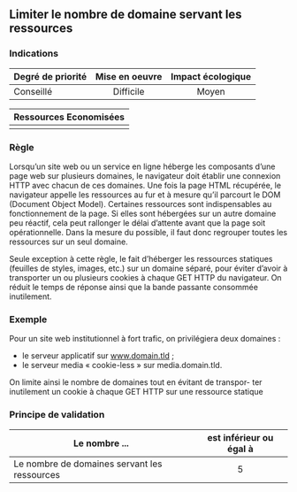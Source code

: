 ## Limiter le nombre de domaine servant les ressources
### Indications
| Degré de priorité |      Mise en oeuvre       |  Impact écologique    | 
|-------------------|:-------------------------:|:---------------------:|
|  Conseillé        | Difficile                 | Moyen                 | 


|Ressources Economisées                                      |
|:----------------------------------------------------------:|
|    |

### Règle
Lorsqu’un site web ou un service en ligne héberge les composants d’une page web sur plusieurs domaines, le navigateur doit établir une connexion HTTP avec chacun de ces domaines. Une fois la page HTML récupérée, le navigateur appelle les ressources au fur et à mesure qu’il parcourt le DOM (Document Object Model). Certaines ressources sont indispensables au fonctionnement de la page. Si elles sont hébergées sur un autre domaine peu réactif, cela peut rallonger le délai d’attente avant que la page soit opérationnelle. Dans la mesure du possible, il faut donc regrouper toutes les ressources sur un seul domaine.

Seule exception à cette règle, le fait d’héberger les ressources statiques (feuilles de styles, images, etc.) sur un domaine séparé, pour éviter d’avoir à transporter un ou plusieurs cookies à chaque GET HTTP du navigateur. On réduit le temps de réponse ainsi que la bande passante consommée inutilement.

### Exemple
Pour un site web institutionnel à fort trafic, on privilégiera deux domaines :
 - le serveur applicatif sur www.domain.tld ;
 - le serveur media « cookie-less » sur media.domain.tld.

On limite ainsi le nombre de domaines tout en évitant de transpor- ter inutilement un cookie à chaque GET HTTP sur une ressource statique

### Principe de validation

| Le nombre ...     | est inférieur ou égal à   |  
|-------------------|:-------------------------:|
| Le nombre de domaines servant les ressources   |  5 |
